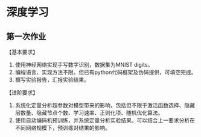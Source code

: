 # 深度学习
## 第一次作业
【基本要求】
1. 使用神经网络实现手写数字识别，数据集为MNIST digits。
2. 编程语言、实现方法不限。但已有python代码框架及伪码提供，可填空完成。
3. 撰写实验报告，汇报实验结果。

【进阶要求】
1. 系统化定量分析超参数对模型带来的影响，包括但不限于激活函数选择、隐藏层数量、隐藏节点个数、学习速率、正则化项、随机优化算法。
2. 使用自动编码机预训练，并系统定量分析实验结果。可以结合上一要求分析在不同网络规模下，预训练对结果的影响。

